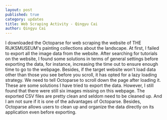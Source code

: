 ```yaml
---
layout: post
published: true
category: updates
title: Web Scraping Activity - Qingyu Cai
author: Qingyu Cai
---
```

I downloaded the Octoparse for web scraping the website of THE RIJKSMUSEUM's painting collections about the landscape. At first, I failed to export all the image data from the website. After searching for tutorials on the website, I found some solutions in terms of general settings before exporting the data, for instance, increasing the time out to ensure enough time to go to the webpage. Besides, if the target website won't load data other than those you see before you scroll, it has opted for a lazy loading strategy. We need to tell Octoparse to scroll down the page after loading it. These are some solutions I have tried to export the data. However, I still found that there were still six images missing on this webpage. The exported CSV files are pretty clean and seldom need to be cleaned up. And I am not sure if it is one of the advantages of Octoparse. Besides, Octoparse allows users to clean up and organize the data directly on its application even before exporting. 
